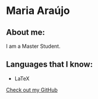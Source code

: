 # Maria Araújo

## About me:

I am a Master Student.

## Languages that I know:
- LaTeX

[Check out my GitHub](https://github.com/araujomjb)
